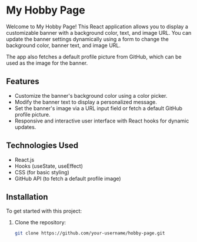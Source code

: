 # My Hobby Page

Welcome to My Hobby Page! This React application allows you to display a customizable banner with a background color, text, and image URL. You can update the banner settings dynamically using a form to change the background color, banner text, and image URL.

The app also fetches a default profile picture from GitHub, which can be used as the image for the banner.

## Features

- Customize the banner's background color using a color picker.
- Modify the banner text to display a personalized message.
- Set the banner's image via a URL input field or fetch a default GitHub profile picture.
- Responsive and interactive user interface with React hooks for dynamic updates.

## Technologies Used

- React.js
- Hooks (useState, useEffect)
- CSS (for basic styling)
- GitHub API (to fetch a default profile image)

## Installation

To get started with this project:

1. Clone the repository:

   ```bash
   git clone https://github.com/your-username/hobby-page.git
